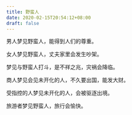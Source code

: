 ```yaml
---
title: 野蛮人
date: 2020-02-15T20:54:12+08:00
draft: false
---
```


男人梦见野蛮人，能得到人们的尊重。



女人梦见野蛮人，丈夫家里会发生吵架。



梦见与野蛮人打斗，是不祥之兆，灾祸会降临。



商人梦见会见未开化的人，不久要出国，能发大财。



受指控的人梦见未开化的人，会被驱逐出境。



旅游者梦见野蛮人，旅行会愉快。

